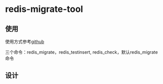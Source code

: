 # redis-migrate-tool


## 使用

使用方式参考[github](https://github.com/vipshop/redis-migrate-tool)

三个命令：redis_migrate，redis_testinsert, redis_check，默认redis_migrate命令

## 设计




